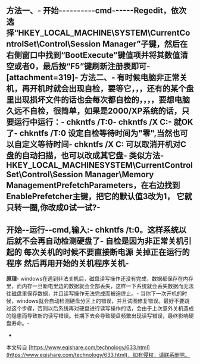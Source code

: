 **方法一、**-
开始----------cmd------Regedit，依次选择“HKEY\_LOCAL\_MACHINE\\SYSTEM\\CurrentControlSet\\Control\\Session Manager”子键，然后在右侧窗口中找到“BootExecute”键值项并将其数值清空或者0，最后按“F5”键刷新注册表即可-
\[attachment=319\]-
**方法二、**-
有时候电脑非正常关机，再开机时就会出现自检，要等它，，，还有的某个盘里出现损坏文件的话也会每次都自检的，，，，要想电脑久远不自检，很简单，如果是2000/XP系统的话，只要运行中运行：-
chkntfs /T:0-
chkntfs /X C:-
就OK了-
chkntfs /T:0 设定自检等待时间为"零",当然也可以自定义等待时间-
chkntfs /X C: 可以取消开机对C盘的自动扫描，也可以改成其它盘-
**类似方法**-
HKEY\_LOCAL\_MACHINESYSTEM\\CurrentControlSet\\Control\\Session Manager\\Memory ManagementPrefetchParameters，在右边找到EnablePrefetcher主键，把它的默认值3改为1， 它就只转一圈,你改成0试一试?-
-
开始--运行--cmd,输入:-
chkntfs /t:0。这样系统以后就不会再自动检测硬盘了-
自检是因为非正常关机引起的 每次关机的时候不要直接断电源 关掉正在运行的程序 然后再用开始的关机程序关机-
-
**原理**-
windows在遇到非法关机后，磁盘读写操作还没有完成，数据都保存在内存里，而内存一旦断电里边的数据就会全部丢失，这样一下系统就会丢失数据而无法往磁盘里保存数据，并且读写操作无法完成而被迫终止。-
 当你下一次开机的时候，windows就会自动检测硬盘分区上的错误，并且试图修复错误。最好不要跳过这个步骤，否则以后系统再对硬盘进行读写操作的话，会由于上次意外关机造成的隐患而导致新的读写错误。长期下去会导致硬盘频繁出现读写错误，最终影响硬盘寿命。-

-

本文转自 [https://www.eqishare.com/technology/633.html](https://www.eqishare.com/technology/633.html)，如有侵权，请联系删除。